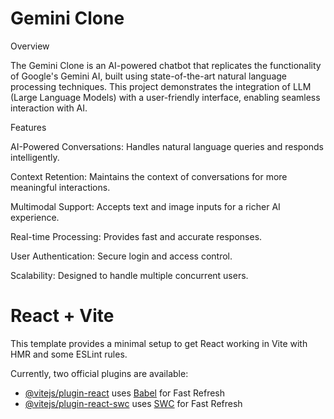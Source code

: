 # Gemini Clone

Overview

The Gemini Clone is an AI-powered chatbot that replicates the functionality of Google's Gemini AI, built using state-of-the-art natural language processing techniques. This project demonstrates the integration of LLM (Large Language Models) with a user-friendly interface, enabling seamless interaction with AI.

Features

AI-Powered Conversations: Handles natural language queries and responds intelligently.

Context Retention: Maintains the context of conversations for more meaningful interactions.

Multimodal Support: Accepts text and image inputs for a richer AI experience.

Real-time Processing: Provides fast and accurate responses.

User Authentication: Secure login and access control.

Scalability: Designed to handle multiple concurrent users.
# React + Vite

This template provides a minimal setup to get React working in Vite with HMR and some ESLint rules.

Currently, two official plugins are available:

- [@vitejs/plugin-react](https://github.com/vitejs/vite-plugin-react/blob/main/packages/plugin-react/README.md) uses [Babel](https://babeljs.io/) for Fast Refresh
- [@vitejs/plugin-react-swc](https://github.com/vitejs/vite-plugin-react-swc) uses [SWC](https://swc.rs/) for Fast Refresh
